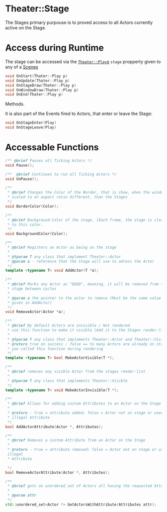 # Theater::Stage

The Stages primary purpouse is to proved access to all Actors currently active on the Stage.

# Access during Runtime

The stage can be accessed via the [`Theater::Play`s](./play.md) `stage` propperty given to any of a [Scenes](./scenes.md)

```c++
void OnStart(Thater::Play p)
void OnUpdate(Thater::Play p)
void OnStageDraw(Thater::Play p)
void OnWindowDraw(Thater::Play p)
void OnEnd(Thater::Play p)
```

Methods.

It is also part of the Events fired to Actors, that enter or leave the Stage:

```c++
void OnStageEnter(Play)
void OnStageLeave(Play)
```

# Accessable Functions

```c++
/** @brief Pauses all Ticking Actors */
void Pause();

/**  @brief Continues to run all Ticking Actors */
void UnPause();

/**
 * @brief Changes the Color of the Border, that is show, when the window is
 * scaled to an aspect ratio different, than the Stages
 */
void BorderColor(Color);

/**
 * @brief Background-Color of the stage. (Each frame, the stage is cleared
 * to this color.
 */
void BackgroundColor(Color);

/**
 * @brief Registers an Actor as being on the stage
 *
 * @tparam T any class that implement Theater::Actor
 * @param a - reference that the Stage will use to adress the Actor
 */
template <typename T> void AddActor(T *a);

/**
 * @brief Marks any Actor as "DEAD", meaning, it will be removed from the
 * stage between cycles
 *
 * @param a the pointer to the actor to remove (Must be the same value as
 * given in AddActor)
 */
void RemoveActor(Actor *a);

/**
 * @brief By default Actors are invisible / Not rendered
 * use this function to make it visible (Add it to the Stages render-list)
 *
 * @tparam T any class that implements Theater::Actor and Theater::Visible
 * @return true on success ; false == to many Actors are already on stage or
 * you called this function during rendering
 */
template <typename T> bool MakeActorVisible(T *);

/**
 * @brief removes any visible Actor from the stages render-list
 *
 * @tparam T any class that implements Theater::Visible
 */
template <typename T> void MakeActorInvisible(T *);

/**
 * @brief Allows for adding custom Attributes to an Actor on the Stage
 *
 * @return - true = attribute added; false = Actor not on stage or used
 * illegal Attribute
 */
bool AddActorAttribute(Actor *, Attributes);

/**
 * @brief Removes a custom Attribute from an Actor on the Stage
 *
 * @return - true = attribute removed; false = Actor not on stage or used
 illegal
 * Attribute

 */
bool RemoveActorAttribute(Actor *, Attributes);

/**
 * @brief gets an unordered_set of Actors all having the requested Attributes
 *
 * @param attr
 */
std::unordered_set<Actor *> GetActorsWithAttribute(Attributes attr);

```
